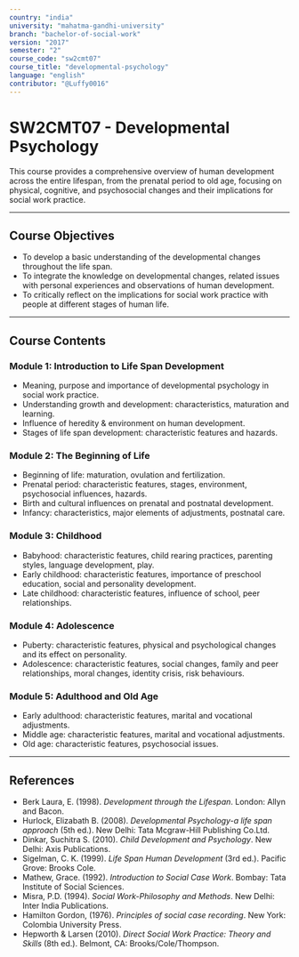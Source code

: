 ```yaml
---
country: "india"
university: "mahatma-gandhi-university"
branch: "bachelor-of-social-work"
version: "2017"
semester: "2"
course_code: "sw2cmt07"
course_title: "developmental-psychology"
language: "english"
contributor: "@Luffy0016"
---
```

# SW2CMT07 - Developmental Psychology

This course provides a comprehensive overview of human development across the entire lifespan, from the prenatal period to old age, focusing on physical, cognitive, and psychosocial changes and their implications for social work practice.

---
## Course Objectives

* To develop a basic understanding of the developmental changes throughout the life span.
* To integrate the knowledge on developmental changes, related issues with personal experiences and observations of human development.
* To critically reflect on the implications for social work practice with people at different stages of human life.

---
##  Course Contents

### Module 1: Introduction to Life Span Development  
* Meaning, purpose and importance of developmental psychology in social work practice.
* Understanding growth and development: characteristics, maturation and learning.
* Influence of heredity & environment on human development.
* Stages of life span development: characteristic features and hazards.

### Module 2: The Beginning of Life  
* Beginning of life: maturation, ovulation and fertilization.
* Prenatal period: characteristic features, stages, environment, psychosocial influences, hazards.
* Birth and cultural influences on prenatal and postnatal development.
* Infancy: characteristics, major elements of adjustments, postnatal care.

### Module 3: Childhood  
* Babyhood: characteristic features, child rearing practices, parenting styles, language development, play.
* Early childhood: characteristic features, importance of preschool education, social and personality development.
* Late childhood: characteristic features, influence of school, peer relationships.

### Module 4: Adolescence  
* Puberty: characteristic features, physical and psychological changes and its effect on personality.
* Adolescence: characteristic features, social changes, family and peer relationships, moral changes, identity crisis, risk behaviours.

### Module 5: Adulthood and Old Age 
* Early adulthood: characteristic features, marital and vocational adjustments.
* Middle age: characteristic features, marital and vocational adjustments.
* Old age: characteristic features, psychosocial issues.

---
## References
* Berk Laura, E. (1998). *Development through the Lifespan*. London: Allyn and Bacon.
* Hurlock, Elizabath B. (2008). *Developmental Psychology-a life span approach* (5th ed.). New Delhi: Tata Mcgraw-Hill Publishing Co.Ltd.
* Dinkar, Suchitra S. (2010). *Child Development and Psychology*. New Delhi: Axis Publications.
* Sigelman, C. K. (1999). *Life Span Human Development* (3rd ed.). Pacific Grove: Brooks Cole.
* Mathew, Grace. (1992). *Introduction to Social Case Work*. Bombay: Tata Institute of Social Sciences.
* Misra, P.D. (1994). *Social Work-Philosophy and Methods*. New Delhi: Inter India Publications.
* Hamilton Gordon, (1976). *Principles of social case recording*. New York: Colombia University Press.
* Hepworth & Larsen (2010). *Direct Social Work Practice: Theory and Skills* (8th ed.). Belmont, CA: Brooks/Cole/Thompson.